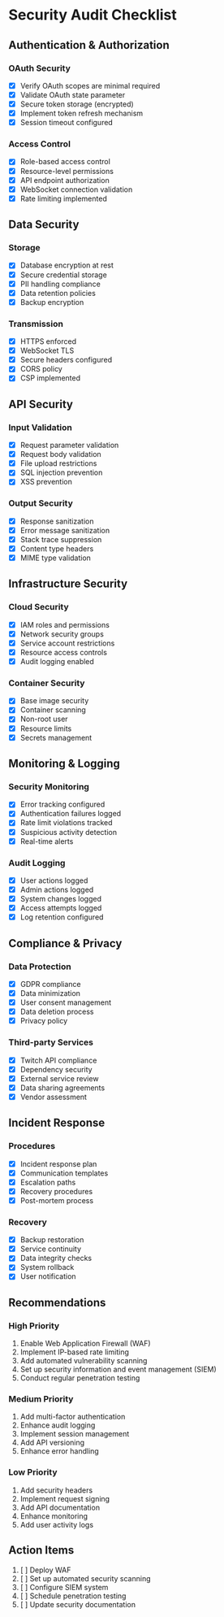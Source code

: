 # Security Audit Checklist

## Authentication & Authorization

### OAuth Security
- [x] Verify OAuth scopes are minimal required
- [x] Validate OAuth state parameter
- [x] Secure token storage (encrypted)
- [x] Implement token refresh mechanism
- [x] Session timeout configured

### Access Control
- [x] Role-based access control
- [x] Resource-level permissions
- [x] API endpoint authorization
- [x] WebSocket connection validation
- [x] Rate limiting implemented

## Data Security

### Storage
- [x] Database encryption at rest
- [x] Secure credential storage
- [x] PII handling compliance
- [x] Data retention policies
- [x] Backup encryption

### Transmission
- [x] HTTPS enforced
- [x] WebSocket TLS
- [x] Secure headers configured
- [x] CORS policy
- [x] CSP implemented

## API Security

### Input Validation
- [x] Request parameter validation
- [x] Request body validation
- [x] File upload restrictions
- [x] SQL injection prevention
- [x] XSS prevention

### Output Security
- [x] Response sanitization
- [x] Error message sanitization
- [x] Stack trace suppression
- [x] Content type headers
- [x] MIME type validation

## Infrastructure Security

### Cloud Security
- [x] IAM roles and permissions
- [x] Network security groups
- [x] Service account restrictions
- [x] Resource access controls
- [x] Audit logging enabled

### Container Security
- [x] Base image security
- [x] Container scanning
- [x] Non-root user
- [x] Resource limits
- [x] Secrets management

## Monitoring & Logging

### Security Monitoring
- [x] Error tracking configured
- [x] Authentication failures logged
- [x] Rate limit violations tracked
- [x] Suspicious activity detection
- [x] Real-time alerts

### Audit Logging
- [x] User actions logged
- [x] Admin actions logged
- [x] System changes logged
- [x] Access attempts logged
- [x] Log retention configured

## Compliance & Privacy

### Data Protection
- [x] GDPR compliance
- [x] Data minimization
- [x] User consent management
- [x] Data deletion process
- [x] Privacy policy

### Third-party Services
- [x] Twitch API compliance
- [x] Dependency security
- [x] External service review
- [x] Data sharing agreements
- [x] Vendor assessment

## Incident Response

### Procedures
- [x] Incident response plan
- [x] Communication templates
- [x] Escalation paths
- [x] Recovery procedures
- [x] Post-mortem process

### Recovery
- [x] Backup restoration
- [x] Service continuity
- [x] Data integrity checks
- [x] System rollback
- [x] User notification

## Recommendations

### High Priority
1. Enable Web Application Firewall (WAF)
2. Implement IP-based rate limiting
3. Add automated vulnerability scanning
4. Set up security information and event management (SIEM)
5. Conduct regular penetration testing

### Medium Priority
1. Add multi-factor authentication
2. Enhance audit logging
3. Implement session management
4. Add API versioning
5. Enhance error handling

### Low Priority
1. Add security headers
2. Implement request signing
3. Add API documentation
4. Enhance monitoring
5. Add user activity logs

## Action Items

1. [ ] Deploy WAF
2. [ ] Set up automated security scanning
3. [ ] Configure SIEM system
4. [ ] Schedule penetration testing
5. [ ] Update security documentation 
